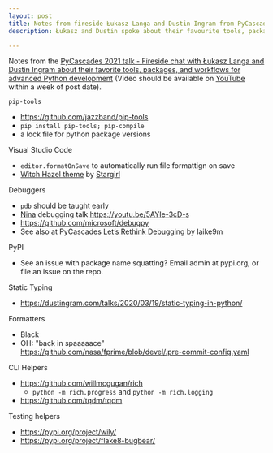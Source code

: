 ```yaml
---
layout: post
title: Notes from fireside Łukasz Langa and Dustin Ingram from PyCascades 2021
description: Łukasz and Dustin spoke about their favourite tools, packages, and workflows. Here are some links and notes

---
```


Notes from the [PyCascades 2021 talk - Fireside chat with Łukasz Langa and Dustin Ingram about their favorite tools, packages, and workflows for advanced Python development](https://2021.pycascades.com/program/talks/fireside-chat-with-%25c5%2582ukasz-langa-and-dustin-ingram-about-their-favorite-tools-packages-and-workflows-for-advanced-python-development/) (Video should be available on [YouTube](https://www.youtube.com/c/PyCascades) within a week of post date). 

`pip-tools`

 * https://github.com/jazzband/pip-tools
 * `pip install pip-tools; pip-compile`
 * a lock file for python package versions

Visual Studio Code

 * `editor.formatOnSave` to automatically run file formattign on save
 * [Witch Hazel theme](https://github.com/theacodes/witchhazel) by [Stargirl](https://twitter.com/theavalkyrie)

Debuggers

 * `pdb` should be taught early
 * [Nina](https://twitter.com/nnja) debugging talk https://youtu.be/5AYIe-3cD-s 
 * https://github.com/microsoft/debugpy 
 * See also at PyCascades [Let’s Rethink Debugging](https://2021.pycascades.com/program/talks/lets-rethink-debugging) by laike9m

PyPI
 
 * See an issue with package name squatting? Email admin at pypi.org, or file an issue on the repo. 

Static Typing

 * https://dustingram.com/talks/2020/03/19/static-typing-in-python/ 

Formatters

 * Black
 * OH: "back in spaaaaace" https://github.com/nasa/fprime/blob/devel/.pre-commit-config.yaml 

CLI Helpers

 * https://github.com/willmcgugan/rich
   * `python -m rich.progress` and `python -m rich.logging`
 * https://github.com/tqdm/tqdm

Testing helpers

 * https://pypi.org/project/wily/
 * https://pypi.org/project/flake8-bugbear/